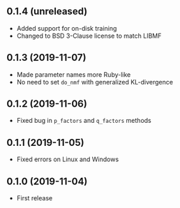 ## 0.1.4 (unreleased)

- Added support for on-disk training
- Changed to BSD 3-Clause license to match LIBMF

## 0.1.3 (2019-11-07)

- Made parameter names more Ruby-like
- No need to set `do_nmf` with generalized KL-divergence

## 0.1.2 (2019-11-06)

- Fixed bug in `p_factors` and `q_factors` methods

## 0.1.1 (2019-11-05)

- Fixed errors on Linux and Windows

## 0.1.0 (2019-11-04)

- First release
